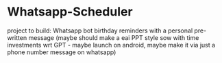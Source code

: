 # Whatsapp-Scheduler
project to build: Whatsapp bot birthday reminders with a personal pre-written message (maybe should make a eai PPT style sow with time investments wrt GPT - maybe launch on android, maybe make it via just a phone number message on whatsapp)
